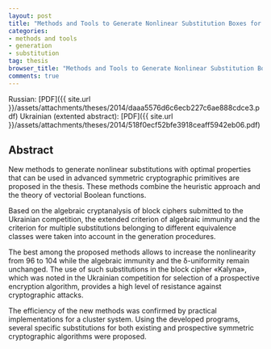 ```yaml
---
layout: post
title: "Methods and Tools to Generate Nonlinear Substitution Boxes for Symmetric Cryptographic Algorithms"
categories:
- methods and tools
- generation
- substitution
tag: thesis
browser_title: "Methods and Tools to Generate Nonlinear Substitution Boxes for Symmetric Cryptographic Algorithms"
comments: true
---
```


Russian: [PDF]({{ site.url }}/assets/attachments/theses/2014/daaa5576d6c6ecb227c6ae888cdce3.pdf) Ukrainian (extented abstract): [PDF]({{ site.url }}/assets/attachments/theses/2014/518f0ecf52bfe3918ceaff5942eb06.pdf)

<!--more-->

## Abstract

New methods to generate nonlinear substitutions with optimal properties that can be used in advanced symmetric cryptographic primitives are proposed in the thesis. These methods combine the heuristic approach and the theory of vectorial Boolean functions.

Based on the algebraic cryptanalysis of block ciphers submitted to the Ukrainian competition, the extended criterion of algebraic immunity and the criterion for multiple substitutions belonging to different equivalence classes were taken into account in the generation procedures.

The best among the proposed methods allows to increase the nonlinearity from 96 to 104 while the algebraic immunity and the &delta;-uniformity remain unchanged. The use of such substitutions in the block cipher «Kalyna», which was noted in the Ukrainian competition for selection of a prospective encryption algorithm, provides a high level of resistance against cryptographic attacks.

The efficiency of the new methods was confirmed by practical implementations for a cluster system. Using the developed programs, several specific substitutions for both existing and prospective symmetric cryptographic algorithms were proposed.
